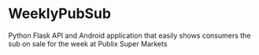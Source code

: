 # WeeklyPubSub
Python Flask API and Android application that easily shows consumers the sub on sale for the week at Publix Super Markets
